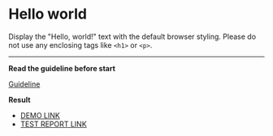# Hello world

Display the "Hello, world!" text with the default browser styling. Please do not
use any enclosing tags like `<h1>` or `<p>`.
___

**Read the guideline before start**

[Guideline](https://mate-academy.github.io/layout_task-guideline/)

**Result**

- [DEMO LINK](https://sviatoslv.github.io/layout_hello-world/) <br>
- [TEST REPORT LINK](https://sviatoslv.github.io/layout_hello-world/report/html_report/)
